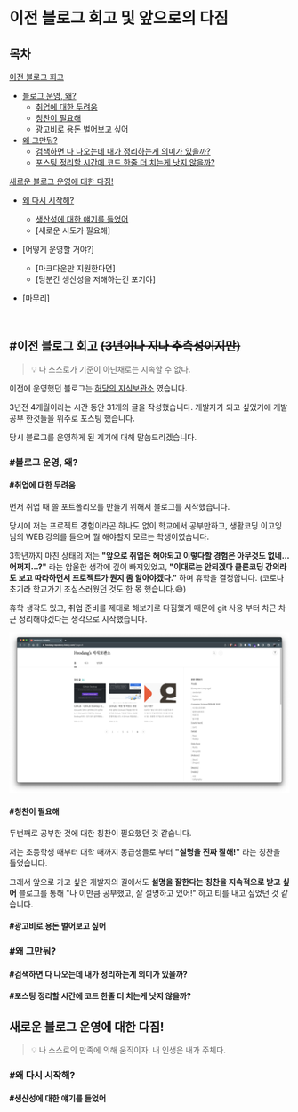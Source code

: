 # 이전 블로그 회고 및 앞으로의 다짐

## 목차

[이전 블로그 회고](#이전-블로그-회고-3년이나-지나-추측성이지만)

- [블로그 운영, 왜?](#블로그-운영-왜)
  - [취업에 대한 두려움](#취업에-대한-두려움)
  - [칭찬이 필요해](#칭찬이-필요해)
  - [광고비로 용돈 벌어보고 싶어](#광고비로-용돈-벌어보고-싶어)
- [왜 그만둬?](#왜-그만둬)
  - [검색하면 다 나오는데 내가 정리하는게 의미가 있을까?](#검색하면-다-나오는데-내가-정리하는게-의미가-있을까)
  - [포스팅 정리할 시간에 코드 한줄 더 치는게 낫지 않을까?](#포스팅-정리할-시간에-코드-한줄-더-치는게-낫지-않을까)

[새로운 블로그 운영에 대한 다짐!](#새로운-블로그-운영에-대한-다짐)

- [왜 다시 시작해?](#왜-다시-시작해)
  - [생산성에 대한 얘기를 들었어](#생산성에-대한-얘기를-들었어)
  - [새로운 시도가 필요해]
- [어떻게 운영할 거야?]

  - [마크다운만 지원한다면]
  - [당분간 생산성을 저해하는건 포기야]

- [마무리]

</br>

## #이전 블로그 회고 ~~(3년이나 지나 추측성이지만)~~

> 💡 나 스스로가 기준이 아닌채로는 지속할 수 없다.

이전에 운영했던 블로그는 [허당의 지식보관소](https://heodang-repository.tistory.com/) 였습니다.

3년전 4개월이라는 시간 동안 31개의 글을 작성했습니다. 개발자가 되고 싶었기에 개발 공부 한것들을 위주로 포스팅 했습니다.

당시 블로그를 운영하게 된 계기에 대해 말씀드리겠습니다.

### #블로그 운영, 왜?

#### #취업에 대한 두려움

먼저 취업 때 쓸 포트폴리오를 만들기 위해서 블로그를 시작했습니다.

당시에 저는 프로젝트 경험이라곤 하나도 없이 학교에서 공부만하고, 생활코딩 이고잉 님의 WEB 강의를 들으며 뭘 해야할지 모르는 학생이였습니다.

3학년까지 마친 상태의 저는 **"앞으로 취업은 해야되고 이렇다할 경험은 아무것도 없네... 어쩌지...?"** 라는 암울한 생각에 깊이 빠져있었고, **"이대로는 안되겠다 클론코딩 강의라도 보고 따라하면서 프로젝트가 뭔지 좀 알아야겠다."** 하며 휴학을 결정합니다. (코로나 초기라 학교가기 조심스러웠던 것도 한 몫 했습니다.😅)

휴학 생각도 있고, 취업 준비를 제대로 해보기로 다짐했기 때문에 git 사용 부터 차근 차근 정리해야겠다는 생각으로 시작했습니다.

![초기 포스팅](./images/heodang_first_posting.png)

#### #칭찬이 필요해

두번째로 공부한 것에 대한 칭찬이 필요했던 것 같습니다.

저는 초등학생 때부터 대학 때까지 동급생들로 부터 **"설명을 진짜 잘해!"** 라는 칭찬을 들었습니다.

그래서 앞으로 가고 싶은 개발자의 길에서도 **설명을 잘한다는 칭찬을 지속적으로 받고 싶어** 블로그를 통해 "나 이만큼 공부했고, 잘 설명하고 있어!" 하고 티를 내고 싶었던 것 같습니다.

#### #광고비로 용돈 벌어보고 싶어

### #왜 그만둬?

#### #검색하면 다 나오는데 내가 정리하는게 의미가 있을까?

#### #포스팅 정리할 시간에 코드 한줄 더 치는게 낫지 않을까?

## 새로운 블로그 운영에 대한 다짐!

> 💡 나 스스로의 만족에 의해 움직이자. 내 인생은 내가 주체다.

### #왜 다시 시작해?

#### #생산성에 대한 얘기를 들었어
